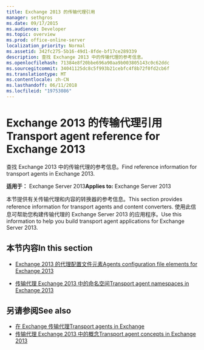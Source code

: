 ```yaml
---
title: Exchange 2013 的传输代理引用
manager: sethgros
ms.date: 09/17/2015
ms.audience: Developer
ms.topic: overview
ms.prod: office-online-server
localization_priority: Normal
ms.assetid: 342fc275-5b16-49d1-8fde-bf17ce289339
description: 查找 Exchange 2013 中的传输代理的参考信息。
ms.openlocfilehash: 71384e8f20bbe696a90aa9b003805143c0c62ddc
ms.sourcegitcommit: 34041125dc8c5f993b21cebfc4f8b72f0fd2cb6f
ms.translationtype: MT
ms.contentlocale: zh-CN
ms.lasthandoff: 06/11/2018
ms.locfileid: "19753086"
---
```

# <a name="transport-agent-reference-for-exchange-2013"></a><span data-ttu-id="e7c81-103">Exchange 2013 的传输代理引用</span><span class="sxs-lookup"><span data-stu-id="e7c81-103">Transport agent reference for Exchange 2013</span></span>

<span data-ttu-id="e7c81-104">查找 Exchange 2013 中的传输代理的参考信息。</span><span class="sxs-lookup"><span data-stu-id="e7c81-104">Find reference information for transport agents in Exchange 2013.</span></span>
  
<span data-ttu-id="e7c81-105">**适用于：** Exchange Server 2013</span><span class="sxs-lookup"><span data-stu-id="e7c81-105">**Applies to:** Exchange Server 2013</span></span> 
  
<span data-ttu-id="e7c81-106">本节提供有关传输代理和内容的转换器的参考信息。</span><span class="sxs-lookup"><span data-stu-id="e7c81-106">This section provides reference information for transport agents and content converters.</span></span> <span data-ttu-id="e7c81-107">使用此信息可帮助您构建传输代理的 Exchange Server 2013 的应用程序。</span><span class="sxs-lookup"><span data-stu-id="e7c81-107">Use this information to help you build transport agent applications for Exchange Server 2013.</span></span>
  
## <a name="in-this-section"></a><span data-ttu-id="e7c81-108">本节内容</span><span class="sxs-lookup"><span data-stu-id="e7c81-108">In this section</span></span>

- [<span data-ttu-id="e7c81-109">Exchange 2013 的代理配置文件元素</span><span class="sxs-lookup"><span data-stu-id="e7c81-109">Agents configuration file elements for Exchange 2013</span></span>](agents-configuration-file-elements-for-exchange-2013.md)
    
- [<span data-ttu-id="e7c81-110">传输代理 Exchange 2013 中的命名空间</span><span class="sxs-lookup"><span data-stu-id="e7c81-110">Transport agent namespaces in Exchange 2013</span></span>](transport-agent-namespaces-in-exchange-2013.md)
    
## <a name="see-also"></a><span data-ttu-id="e7c81-111">另请参阅</span><span class="sxs-lookup"><span data-stu-id="e7c81-111">See also</span></span>

- [<span data-ttu-id="e7c81-112">在 Exchange 传输代理</span><span class="sxs-lookup"><span data-stu-id="e7c81-112">Transport agents in Exchange</span></span>](transport-agents-in-exchange-2013.md)
- [<span data-ttu-id="e7c81-113">传输代理 Exchange 2013 中的概念</span><span class="sxs-lookup"><span data-stu-id="e7c81-113">Transport agent concepts in Exchange 2013</span></span>](transport-agent-concepts-in-exchange-2013.md)

